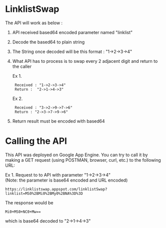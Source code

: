 # LinklistSwap

The API will work as below :

1. API received based64 encoded parameter named "linklist"  
2. Decode the based64 to plain string  
3. The String once decoded will be this format : "1->2->3->4"  
4. What API has to process is to swap every 2 adjacent digit and return to the caller

	Ex 1.

		Received : "1->2->3->4"
		Return :  "2->1->4->3"
	
	Ex 2.

		Received : "3->2->9->7->6"
		Return : "2->3->7->9->6"
	
5. Return result must be encoded with based64  


# Calling the API
This API was deployed on Google App Engine. You can try to call it by making a GET request (using POSTMAN, browser, curl, etc.) to the following URL:  

Ex 1. Request to to API with parameter "1->2->3->4"  
(Note: the parameter is base64 encoded and URL encoded)

	https://linklistswap.appspot.com/linklistSwap?linklist=MS0%2BMi0%2BMy0%2BNA%3D%3D

The response would be

	Mi0+MS0+NC0+Mw==

which is base64 decoded to "2->1->4->3"